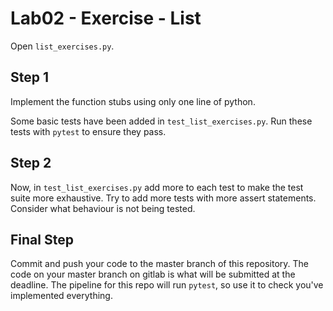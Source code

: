 # Lab02 - Exercise - List

Open `list_exercises.py`.

## Step 1

Implement the function stubs using only one line of python.

Some basic tests have been added in `test_list_exercises.py`. Run these tests with `pytest` to ensure they pass.

## Step 2

Now, in `test_list_exercises.py` add more to each test to make the test suite more exhaustive. Try to add more tests with more assert statements. Consider what behaviour is not being tested.

## Final Step

Commit and push your code to the master branch of this repository. The code on your master branch on gitlab is what will be submitted at the deadline. The pipeline for this repo will run `pytest`, so use it to check you've implemented everything.
